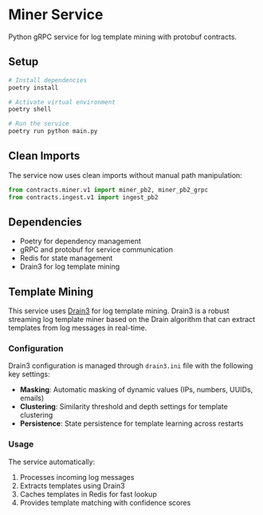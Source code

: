 # Miner Service

Python gRPC service for log template mining with protobuf contracts.

## Setup

```bash
# Install dependencies
poetry install

# Activate virtual environment
poetry shell

# Run the service
poetry run python main.py
```

## Clean Imports

The service now uses clean imports without manual path manipulation:

```python
from contracts.miner.v1 import miner_pb2, miner_pb2_grpc
from contracts.ingest.v1 import ingest_pb2
```

## Dependencies

- Poetry for dependency management
- gRPC and protobuf for service communication
- Redis for state management
- Drain3 for log template mining

## Template Mining

This service uses [Drain3](https://github.com/logpai/Drain3) for log template mining. Drain3 is a robust streaming log template miner based on the Drain algorithm that can extract templates from log messages in real-time.

### Configuration

Drain3 configuration is managed through `drain3.ini` file with the following key settings:

- **Masking**: Automatic masking of dynamic values (IPs, numbers, UUIDs, emails)
- **Clustering**: Similarity threshold and depth settings for template clustering
- **Persistence**: State persistence for template learning across restarts

### Usage

The service automatically:
1. Processes incoming log messages
2. Extracts templates using Drain3
3. Caches templates in Redis for fast lookup
4. Provides template matching with confidence scores
